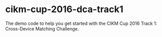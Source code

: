 # cikm-cup-2016-dca-track1
The demo code to help you get started with the CIKM Cup 2016 Track 1: Cross-Device Matching Challenge.
